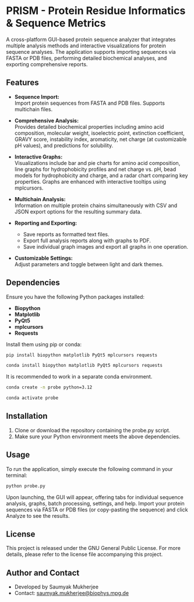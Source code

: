 # PRISM - Protein Residue Informatics & Sequence Metrics

A cross-platform GUI-based protein sequence analyzer that integrates multiple analysis methods and interactive visualizations for protein sequence analyses. The application supports importing sequences via FASTA or PDB files, performing detailed biochemical analyses, and exporting comprehensive reports.

## Features
- **Sequence Import:**  
  Import protein sequences from FASTA and PDB files. Supports multichain files.

- **Comprehensive Analysis:**  
  Provides detailed biochemical properties including amino acid composition, molecular weight, isoelectric point, extinction coefficient, GRAVY score, instability index, aromaticity, net charge (at customizable pH values), and predictions for solubility.

- **Interactive Graphs:**  
  Visualizations include bar and pie charts for amino acid composition, line graphs for hydrophobicity profiles and net charge vs. pH, bead models for hydrophobicity and charge, and a radar chart comparing key properties. Graphs are enhanced with interactive tooltips using mplcursors.

- **Multichain Analysis:**  
  Information on multiple protein chains simultaneously with CSV and JSON export options for the resulting summary data.

- **Reporting and Exporting:**  
  - Save reports as formatted text files.
  - Export full analysis reports along with graphs to PDF.
  - Save individual graph images and export all graphs in one operation.

- **Customizable Settings:**  
  Adjust parameters and toggle between light and dark themes.

## Dependencies
Ensure you have the following Python packages installed:

- **Biopython**
- **Matplotlib**
- **PyQt5**
- **mplcursors**
- **Requests**

Install them using pip or conda:

```bash
pip install biopython matplotlib PyQt5 mplcursors requests
```
```bash
conda install biopython matplotlib PyQt5 mplcursors requests
```
It is recommended to work in a separate conda environment.
```bash
conda create -n probe python=3.12
```
```bash
conda activate probe
```
## Installation
1. Clone or download the repository containing the probe.py script.
2. Make sure your Python environment meets the above dependencies.

## Usage
To run the application, simply execute the following command in your terminal:
```bash
python probe.py
```
Upon launching, the GUI will appear, offering tabs for individual sequence analysis, graphs, batch processing, settings, and help. Import your protein sequences via FASTA or PDB files (or copy-pasting the sequence) and click Analyze to see the results.
  
## License
This project is released under the GNU General Public License. For more details, please refer to the license file accompanying this project.

## Author and Contact
- Developed by Saumyak Mukherjee
- Contact: saumyak.mukherjee@biophys.mpg.de
